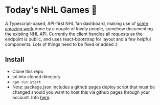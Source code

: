 # Today's NHL Games :ice_hockey:
A Typescript-based, API-first NHL fan dashboard, making use of [some amazing work](https://gitlab.com/dword4/nhlapi/-/blob/master/stats-api.md) done by a couple of lovely people, somehow documenting the existing NHL API. Currently the client handles all requests as the endpoint is public, and uses react-bootstrap for layout and a few helpful components. Lots of things need to be fixed or added :)

## Install
- Clone this repo
- cd into cloned directory
- `npm run start`
- Note: package.json includes a github pages deploy script that must be changed should you want to host this via github pages through your account. Info [here](https://github.com/gitname/react-gh-pages).
